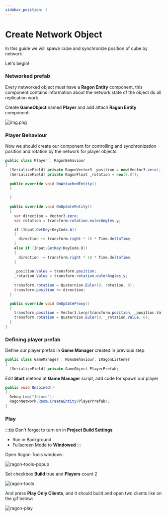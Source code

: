 ```yaml
---
sidebar_position: 3
---
```


# Create Network Object

In this guide we will spawn cube and synchronize position of cube by network

Let's begin!

### Networked prefab

Every networked object must have a **Ragon Entity** component, this component contains information about the network state of the object do all replication work.

Create **GameObject** named **Player** and add attach **Ragon Entity** component:

![img.png](/images/create-player-entity.png)

### Player Behaviour
Now we should create our component for controlling and synchronization position and rotation by the network for player objects:

```cs showLineNumbers
public class Player : RagonBehaviour
{
  [SerializeField] private RagonVector3 _position = new(Vector3.zero);
  [SerializeField] private RagonFloat _rotation = new(0.0f);
    
  public override void OnAttachedEntity()
  {

  }
    
  public override void OnUpdateEntity()
  {
    var direction = Vector3.zero;
    var rotation = transform.rotation.eulerAngles.y;

    if (Input.GetKey(KeyCode.A))
    {
      direction += transform.right * 10 * Time.deltaTime;
    }
    else if (Input.GetKey(KeyCode.D))
    {
      direction -= transform.right * 10 * Time.deltaTime;
    }
  
    _position.Value = transform.position;
    _rotation.Value = transform.rotation.eulerAngles.y;
      
    transform.rotation = Quaternion.Euler(0, rotation, 0);
    transform.position += direction;
  }

  public override void OnUpdateProxy()
  {
    transform.position = Vector3.Lerp(transform.position, _position.Value, Time.deltaTime * 5);
    transform.rotation = Quaternion.Euler(0, _rotation.Value, 0);
  }
}
```

### Defining player prefab
Define our player prefab in **Game Manager** created in previous step:
```cs 
public class GameManager : MonoBehaviour, IRagonListener
{
  [SerializeField] private GameObject PlayerPrefab; 
```


Edit **Start** method at **Game Manager** script, add code for spawn our player
```cs
public void OnJoined()
{
  Debug.Log("Joined");
  RagonNetwork.Room.CreateEntity(PlayerPrefab);
}
```

### Play

:::tip
Don't forget to turn on in **Project Build Settings**
* Run in Background
* Fullscreen Mode to **Windowed**
:::

Open Ragon Tools windows:

![ragon-tools-popup](/images/ragon-tools-popup.png)

Set checkbox **Build** true and **Players** count 2

![ragon-tools](/img/ragon-tools.png)

And press **Play Only Clients**, and it should build and open two clients like on the gif below:

![ragon-play](/img/ragon-play.gif)
